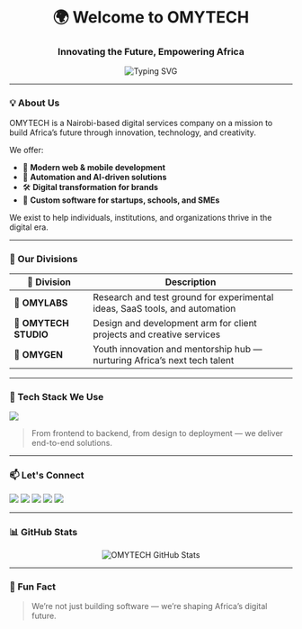 <h1 align="center">🌍 Welcome to OMYTECH</h1>
<h3 align="center">Innovating the Future, Empowering Africa</h3>

<p align="center">
  <img src="https://readme-typing-svg.demolab.com?font=Fira+Code&size=22&pause=1000&center=true&vCenter=true&width=800&lines=Crafting+digital+solutions+for+Africa+and+beyond;Empowering+businesses+with+modern+tech;Web+%7C+Mobile+%7C+Automation+%7C+AI" alt="Typing SVG" />
</p>

---

### 💡 About Us

OMYTECH is a Nairobi-based digital services company on a mission to build Africa’s future through innovation, technology, and creativity.

We offer:
- 🚀 **Modern web & mobile development**
- 🤖 **Automation and AI-driven solutions**
- 🛠️ **Digital transformation for brands**
- 📱 **Custom software for startups, schools, and SMEs**

We exist to help individuals, institutions, and organizations thrive in the digital era.

---

### 🧭 Our Divisions

| 💼 Division        | Description                                                                 |
|--------------------|-----------------------------------------------------------------------------|
| 🧪 **OMYLABS**      | Research and test ground for experimental ideas, SaaS tools, and automation |
| 🎨 **OMYTECH STUDIO** | Design and development arm for client projects and creative services        |
| 🌱 **OMYGEN**        | Youth innovation and mentorship hub — nurturing Africa’s next tech talent  |

---

### 🧰 Tech Stack We Use

<p align="left">
  <img src="https://skillicons.dev/icons?i=html,css,js,ts,react,nextjs,nodejs,tailwind,bootstrap,figma,python,express,mongodb,firebase,supabase,git,github,linux,vscode,bash,vercel,netlify,graphql,redux,docker,sqlite" />
</p>

> From frontend to backend, from design to deployment — we deliver end-to-end solutions.

---

### 📫 Let's Connect

<p>
  <a href="mailto:omytechkenya@gmail.com"><img src="https://img.shields.io/badge/Email-%23D14836?style=for-the-badge&logo=gmail&logoColor=white" /></a>
  <a href="https://linkedin.com/in/omytech-kenya"><img src="https://img.shields.io/badge/LinkedIn-%230A66C2?style=for-the-badge&logo=linkedin&logoColor=white" /></a>
  <a href="https://twitter.com/omytech_kenya"><img src="https://img.shields.io/badge/Twitter-%231DA1F2?style=for-the-badge&logo=twitter&logoColor=white" /></a>
  <a href="https://omytech.co.ke"><img src="https://img.shields.io/badge/Website-%23000000?style=for-the-badge&logo=firefox&logoColor=white" /></a>
  <a href="https://facebook.com/omytech_kenya"><img src="https://img.shields.io/badge/Facebook-%23000000?style=for-the-badge&logo=firefox&logoColor=white" /></a>
</p>

---

### 📊 GitHub Stats

<p align="center">
  <img src="https://github-readme-stats.vercel.app/api?username=omytech-kenya&show_icons=true&theme=merko" alt="OMYTECH GitHub Stats" />
</p>

---

### 🧠 Fun Fact

> We’re not just building software — we’re shaping Africa’s digital future.
